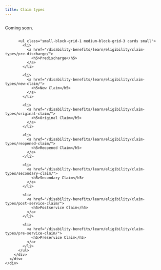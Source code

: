 ```yaml
---
title: Claim types
---
```


<div class="main" role="main" markdown="0">
<div class="section one" markdown="0">
<div class="primary" markdown="0">
<div class="row" markdown="0">
<div class="small-12 columns" markdown="1">

Coming soon.

</div>
</div>
</div>

<div class="navigation">
  <div class="row">
    <div class="small-12 columns">

          <ul class="small-block-grid-1 medium-block-grid-3 cards small">
            <li>
              <a href="/disability-benefits/learn/eligibility/claim-types/pre-discharge/">
                <h5>Predischarge</h5>
              </a>
            </li>

            <li>
              <a href="/disability-benefits/learn/eligibility/claim-types/new-claim/">
                <h5>New Claim</h5>
              </a>
            </li>

            <li>
              <a href="/disability-benefits/learn/eligibility/claim-types/original-claim/">
                <h5>Original Claim</h5>
              </a>
            </li>

            <li>
              <a href="/disability-benefits/learn/eligibility/claim-types/reopened-claim/">
                <h5>Reopened Claim</h5>
              </a>
            </li>

            <li>
              <a href="/disability-benefits/learn/eligibility/claim-types/secondary-claim/">
                <h5>Secondary Claim</h5>
              </a>
            </li>

            <li>
              <a href="/disability-benefits/learn/eligibility/claim-types/post-service-claim/">
                <h5>Postservice Claim</h5>
              </a>
            </li>

            <li>
              <a href="/disability-benefits/learn/eligibility/claim-types/pre-service-claim/">
                <h5>Preservice Claim</h5>
              </a>
            </li>
          </ul>
        </div>
      </div>
    </div>


</div>

</div>
